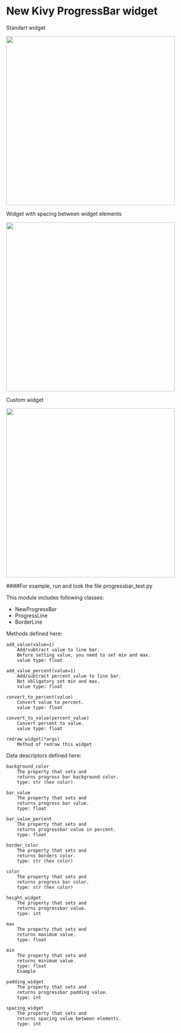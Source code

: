 New Kivy ProgressBar widget
===========================

Standart widget

<img src="https://raw.github.com/Seg-mel/newprogressbar/master/images/screenshot1.png" width='451px;'/>

Widget with spacing between widget elements

<img src="https://raw.github.com/Seg-mel/newprogressbar/master/images/screenshot2.png" width='451px;'/>

Custom widget

<img src="https://raw.github.com/Seg-mel/newprogressbar/master/images/screenshot3.png" width='451px;'/>

####For example, run and look the file progressbar_test.py

This module includes following classes:
 - NewProgressBar
 - ProgressLine
 - BorderLine
 
Methods defined here:
    
    add_value(value=1)
        Add/subtract value to line bar. 
        Before setting value, you need to set min and max.
        value type: float
    
    add_value_percent(value=1)
        Add/subtract percent value to line bar.
        Not obligatory set min and max.
        value type: float
    
    convert_to_percent(value)
        Convert value to percent.
        value type: float
    
    convert_to_value(percent_value)
        Convert percent to value.
        value type: float
    
    redraw_widget(*args)
        Method of redraw this widget
    
Data descriptors defined here:
    
    background_color
        The property that sets and 
        returns progress bar background color.
        type: str (hex color)
    
    bar_value
        The property that sets and 
        returns progress bar value.
        type: float
    
    bar_value_percent
        The property that sets and 
        returns progressbar value in percent.
        type: float
    
    border_color
        The property that sets and 
        returns borders color.
        type: str (hex color)
    
    color
        The property that sets and 
        returns progress bar color.
        type: str (hex color)
    
    height_widget
        The property that sets and 
        returns progressbar value.
        type: int
    
    max
        The property that sets and 
        returns maximum value.
        type: float
    
    min
        The property that sets and 
        returns minimum value.
        type: float
        Example
    
    padding_widget
        The property that sets and 
        returns progressbar padding value.
        type: int
    
    spacing_widget
        The property that sets and 
        returns spacing value between elements.
        type: int